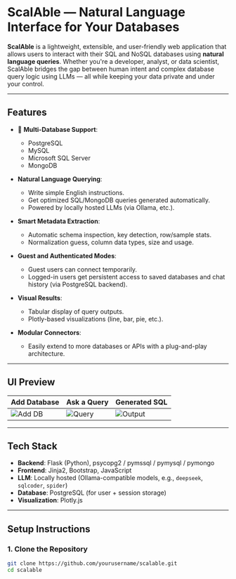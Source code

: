 # ScalAble — Natural Language Interface for Your Databases

**ScalAble** is a lightweight, extensible, and user-friendly web application that allows users to interact with their SQL and NoSQL databases using **natural language queries**. Whether you're a developer, analyst, or data scientist, ScalAble bridges the gap between human intent and complex database query logic using LLMs — all while keeping your data private and under your control.

---

## Features

- 🔌 **Multi-Database Support**:
  - PostgreSQL
  - MySQL
  - Microsoft SQL Server
  - MongoDB

- **Natural Language Querying**:
  - Write simple English instructions.
  - Get optimized SQL/MongoDB queries generated automatically.
  - Powered by locally hosted LLMs (via Ollama, etc.).

- **Smart Metadata Extraction**:
  - Automatic schema inspection, key detection, row/sample stats.
  - Normalization guess, column data types, size and usage.

- **Guest and Authenticated Modes**:
  - Guest users can connect temporarily.
  - Logged-in users get persistent access to saved databases and chat history (via PostgreSQL backend).

- **Visual Results**:
  - Tabular display of query outputs.
  - Plotly-based visualizations (line, bar, pie, etc.).

- **Modular Connectors**:
  - Easily extend to more databases or APIs with a plug-and-play architecture.

---

## UI Preview

| Add Database | Ask a Query | Generated SQL |
|--------------|-------------|----------------|
| ![Add DB](./screenshots/add_db.png) | ![Query](./screenshots/query.png) | ![Output](./screenshots/output.png) |

---

## Tech Stack

- **Backend**: Flask (Python), psycopg2 / pymssql / pymysql / pymongo
- **Frontend**: Jinja2, Bootstrap, JavaScript
- **LLM**: Locally hosted (Ollama-compatible models, e.g., `deepseek`, `sqlcoder`, `spider`)
- **Database**: PostgreSQL (for user + session storage)
- **Visualization**: Plotly.js

---

## Setup Instructions

### 1. Clone the Repository

```bash
git clone https://github.com/yourusername/scalable.git
cd scalable
